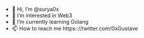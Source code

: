 - 👋 Hi, I’m @surya0x
- 👀 I’m interested in Web3 
- 🌱 I’m currently learning Golang
- 📫 How to reach me https:://twitter.com/0xGustave

<!---
surya0x/surya0x is a ✨ special ✨ repository because its `README.md` (this file) appears on your GitHub profile.
You can click the Preview link to take a look at your changes.
--->
